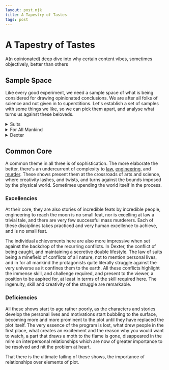 ```yaml
---
layout: post.njk
title: A Tapestry of Tastes
tags: post
---
```


# A Tapestry of Tastes

A(n opinionated) deep dive into why certain content vibes, sometimes objectively, better than others

## Sample Space

Like every good experiment, we need a sample space of what is being considered for drawing opinionated conclusions. We are after all folks of science and not given in to superstitions. Let's establish a set of samples with some things we like, so we can pick them apart, and analyse what turns us against these beloveds.

<details>
<summary> Suits </summary>

A gifted young man with a photographic memory, initially involved in small-time drug dealing, stumbles into the world of high-powered law through a chance interview. He partners with a charismatic mentor, and together they navigate the intricate and often cutthroat environment of New York law firms, leveraging their unique talents to overcome legal and personal challenges.

</details>

<details>
<summary>For All Mankind</summary>

Set in an alternate history where the Soviet Union lands on the moon first, this series explores the United States' relentless efforts to catch up in the space race. The story delves into the monumental engineering feats required, while also examining the far-reaching political and personal consequences for everyone involved, both on Earth and beyond.

</details>

<details>
<summary>Dexter</summary>

In Miami, a brilliant forensic analyst leads a double life as a vigilante serial killer. Embedded within the police department, Dexter channels his compulsion for murder through a strict moral code, targeting only those he deems deserving. The series follows his struggle to balance his dark urges with the demands of his professional and personal life.

</details>

## Common Core

A common theme in all three is of sophistication. The more elaborate the better, there's an undercurrent of complexity to [law](https://en.wikipedia.org/wiki/Law), [engineering](https://en.wikipedia.org/wiki/Engineering), and [murder](https://en.wikipedia.org/wiki/Murder). These shows present them at the crossroads of arts and science, where creativity lashes, and twists, and turns against the bounds imposed by the physical world. Sometimes upending the world itself in the process.

### Excellencies

At their core, they are also stories of incredible feats by incredible people, engineering to reach the moon is no small feat, nor is excelling at law a trivial tale, and there are very few successful mass murderers. Each of these disciplines takes practiced and very human excellence to achieve, and is no small feat.

The individual achievements here are also more impressive when set against the backdrop of the recurring conflicts. In Dexter, the conflict of being caught, and maintaining a secretive double lifestyle. The law of suits being a minefield of conflicts of all nature, not to mention personal lives, and in for all mankind the protagonists quite literally struggle against the very universe as it confines them to the earth. All these conflicts highlight the immense skill, and challenge required, and present to the viewer, a position to be aspired for, at least in terms of the skill required here. The ingenuity, skill and creativity of the struggle are remarkable.

### Deficiencies

All these shows start to age rather poorly, as the characters and stories develop the personal lives and motivations start bubbling to the surface, becoming more and more prominent to the plot until they have replaced the plot itself. The very essence of the program is lost, what drew people in the first place, what creates an excitement and the reason why you would want to watch, a part that draws a moth to the flame is gone, disappeared in the mire on interpersonal relationships which are now of greater importance to be resolved and nit the problem at heart.

That there is the ultimate failing of these shows, the importance of relationships over elements of plot.
